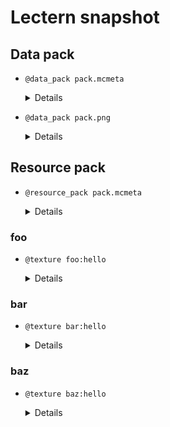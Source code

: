 # Lectern snapshot

## Data pack

- `@data_pack pack.mcmeta`

  <details>

  ```json
  {
    "pack": {
      "pack_format": 8,
      "description": ""
    }
  }
  ```

  </details>

- `@data_pack pack.png`

  <details>

  ![data_pack.png](pack.png)

  </details>

## Resource pack

- `@resource_pack pack.mcmeta`

  <details>

  ```json
  {
    "pack": {
      "pack_format": 8,
      "description": ""
    }
  }
  ```

  </details>

### foo

- `@texture foo:hello`

  <details>

  ![texture.png](hello.png)

  </details>

### bar

- `@texture bar:hello`

  <details>

  ![texture.png](hello_1.png)

  </details>

### baz

- `@texture baz:hello`

  <details>

  ![texture.png](hello_2.png)

  </details>

